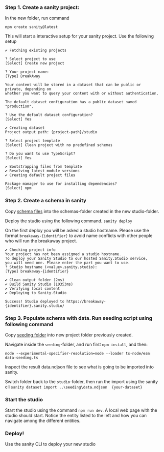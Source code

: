 ### Step 1. Create a sanity project: 
In the new folder, run command

`npm create sanity@latest`

This will start a interactive setup for your sanity project. Use the following setup

```
✔ Fetching existing projects

? Select project to use 
[Select] Create new project

? Your project name: 
[Type] BreakAway

Your content will be stored in a dataset that can be public or private, depending on
whether you want to query your content with or without authentication.

The default dataset configuration has a public dataset named "production".

? Use the default dataset configuration? 
[Select] Yes

✔ Creating dataset
Project output path: {project-path}/studio

? Select project template 
[Select] Clean project with no predefined schemas

? Do you want to use TypeScript? 
[Select] Yes

✔ Bootstrapping files from template
✔ Resolving latest module versions
✔ Creating default project files

Package manager to use for installing dependencies? 
[Select] npm
```

### Step 2. Create a schema in sanity

Copy [schema files](../../schemas) into the schemas-folder created in the new studio-folder. 

Deploy the studio using the following command. 
`sanity deploy`

On the first deploy you will be asked a studio hostname. Please use the format `breakaway-{identifier}` to avoid name conflicts with other people who will run the breakaway project. 
```
✔ Checking project info
Your project has not been assigned a studio hostname.
To deploy your Sanity Studio to our hosted Sanity.Studio service,
you will need one. Please enter the part you want to use.
? Studio hostname (<value>.sanity.studio): 
[Type] breakaway-{identifier}

✔ Clean output folder (2ms)
✔ Build Sanity Studio (10353ms)
✔ Verifying local content
✔ Deploying to Sanity.Studio

Success! Studio deployed to https://breakaway-{identifier}.sanity.studio/
```

### Step 3. Populate schema with data. Run seeding script using following command 

Copy [seeding folder](../../seeding) into new project folder previously created.

Navigate inside the `seeding`-folder, and run first `npm install`, and then:

`node --experimental-specifier-resolution=node --loader ts-node/esm data-seeding.ts`

Inspect the result data.ndjson file to see what is going to be imported into sanity. 

Switch folder back to the `studio`-folder, then run the import using the sanity cli
`sanity dataset import ..\seeding\data.ndjson  {your-dataset}`

### Start the studio
Start the studio using the command `npm run dev`. A local web page with the studio should start. Notice the entity listed to the left and how you can navigate among the different entities. 

### Deploy!
Use the sanity CLI to deploy your new studio
